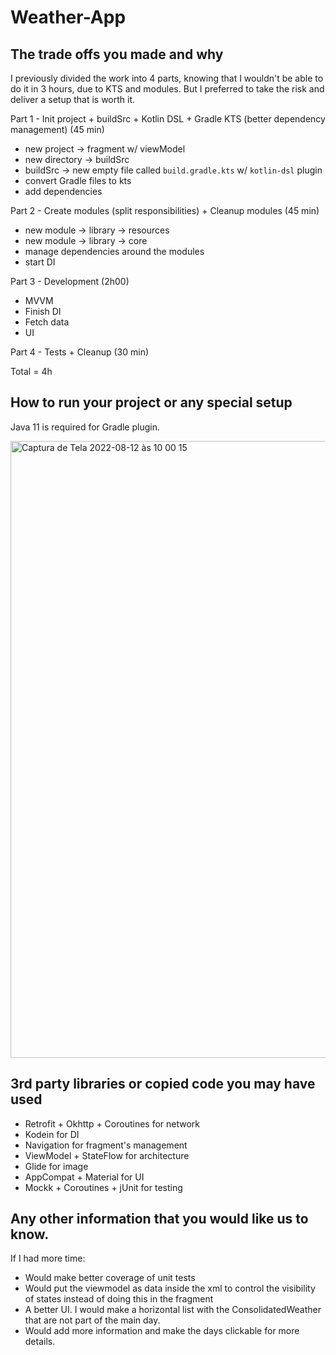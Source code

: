 # Weather-App

## The trade offs you made and why

I previously divided the work into 4 parts, knowing that I wouldn't be able to do it in 3 hours, due to KTS and modules. But I preferred to take the risk and deliver a setup that is worth it.

Part 1 - Init project + buildSrc + Kotlin DSL + Gradle KTS (better dependency management) (45 min)

- new project -> fragment w/ viewModel
- new directory -> buildSrc
- buildSrc -> new empty file called `build.gradle.kts` w/ `kotlin-dsl` plugin
- convert Gradle files to kts
- add dependencies

Part 2 - Create modules (split responsibilities) + Cleanup modules (45 min)

- new module -> library -> resources 
- new module -> library -> core
- manage dependencies around the modules
- start DI 

Part 3 - Development (2h00)

- MVVM
- Finish DI
- Fetch data
- UI

Part 4 - Tests + Cleanup (30 min)

Total = 4h

## How to run your project or any special setup

Java 11 is required for Gradle plugin.

<img width="987" alt="Captura de Tela 2022-08-12 às 10 00 15" src="https://user-images.githubusercontent.com/12548332/184359003-3868ced7-34a2-40bb-8d5b-481050896568.png">


## 3rd party libraries or copied code you may have used

- Retrofit + Okhttp + Coroutines for network
- Kodein for DI
- Navigation for fragment's management
- ViewModel + StateFlow for architecture
- Glide for image
- AppCompat + Material for UI
- Mockk + Coroutines + jUnit for testing

## Any other information that you would like us to know.

If I had more time:
- Would make better coverage of unit tests
- Would put the viewmodel as data inside the xml to control the visibility of states instead of doing this in the fragment
- A better UI. I would make a horizontal list with the ConsolidatedWeather that are not part of the main day.
- Would add more information and make the days clickable for more details.
